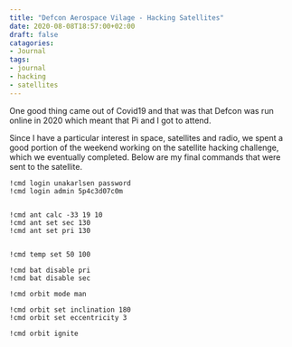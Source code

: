 ```yaml
---
title: "Defcon Aerospace Vilage - Hacking Satellites"
date: 2020-08-08T18:57:00+02:00
draft: false
catagories:
- Journal
tags:
- journal 
- hacking
- satellites
---
```

One good thing came out of Covid19 and that was that Defcon was run online in 2020 which meant that Pi and I got to attend. 

Since I have a particular interest in space, satellites and radio, we spent a good portion of the weekend working on the satellite hacking challenge, which we eventually completed. Below are my final commands that were sent to the satellite.

```
!cmd login unakarlsen password
!cmd login admin 5p4c3d07c0m


!cmd ant calc -33 19 10
!cmd ant set sec 130
!cmd ant set pri 130


!cmd temp set 50 100

!cmd bat disable pri
!cmd bat disable sec

!cmd orbit mode man

!cmd orbit set inclination 180
!cmd orbit set eccentricity 3

!cmd orbit ignite
```

